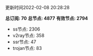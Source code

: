 更新时间2022-02-08 20:28:28

**总订阅: 70**
**总节点: 4877**
**有效节点: 2794**
- ss节点: 2306
- v2ray节点: 358
- ssr节点: 47
- trojan节点: 83
